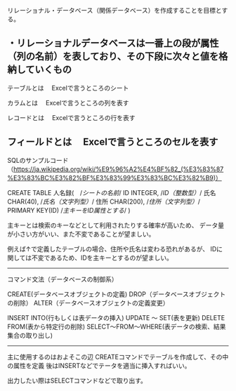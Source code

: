 リレーショナル・データベース（関係データベース）を作成することを目標とする。

・リレーショナルデータベースは一番上の段が属性（列の名前）を表しており、その下段に次々と値を格納していくもの
-----------------------------------------
テーブルとは
　Excelで言うところのシート

カラムとは
　Excelで言うところの列を表す
 
 レコードとは
 　Excelで言うところの行を表す
 
 フィールドとは
 　Excelで言うところのセルを表す
 -------------------------------------------
 
 SQLのサンプルコード（https://ja.wikipedia.org/wiki/%E9%96%A2%E4%BF%82_(%E3%83%87%E3%83%BC%E3%82%BF%E3%83%99%E3%83%BC%E3%82%B9)）
  
CREATE TABLE 人名録(　/*シートの名前*/
  ID INTEGER,         /*ID（整数型）*/
  氏名 CHAR(40),      /*氏名（文字列型）*/
  住所 CHAR(200),     /*住所（文字列型）*/
  PRIMARY KEY(ID)     /*主キーをID属性とする*/
  )

主キーとは検索のキーなどとして利用されたりする確率が高いため、
データ量が小さい方がいい、また不変であることが望ましい。


例えば↑で定義したテーブルの場合、住所や氏名は変わる恐れがあるが、
IDに関しては不変であるため、IDを主キーとするのが望ましい。

--------------------------------------------------
コマンド文法（データベースの制御系）

CREATE(データベースオブジェクトの定義)
DROP（データベースオブジェクトの削除）
ALTER（データベースオブジェクトの定義変更）

INSERT INTO(行もしくは表データの挿入)
UPDATE ～ SET(表を更新)
DELETE FROM(表から特定行の削除)
SELECT～FROM～WHERE(表データの検索、結果集合の取り出し)

------------------------------------------------------
主に使用するのはおよそこの辺
CREATEコマンドでテーブルを作成して、その中の属性を定義
後はINSERTなどでテータを適当に挿入すればいい。

出力したい際はSELECTコマンドなどで取り出す。



 
